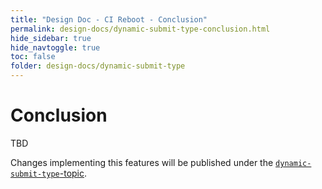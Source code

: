 ```yaml
---
title: "Design Doc - CI Reboot - Conclusion"
permalink: design-docs/dynamic-submit-type-conclusion.html
hide_sidebar: true
hide_navtoggle: true
toc: false
folder: design-docs/dynamic-submit-type
---
```


# Conclusion

TBD

Changes implementing this features will be published under the
[`dynamic-submit-type`-topic](https://gerrit-review.googlesource.com/q/topic:%22dynamic-submit-type%22).